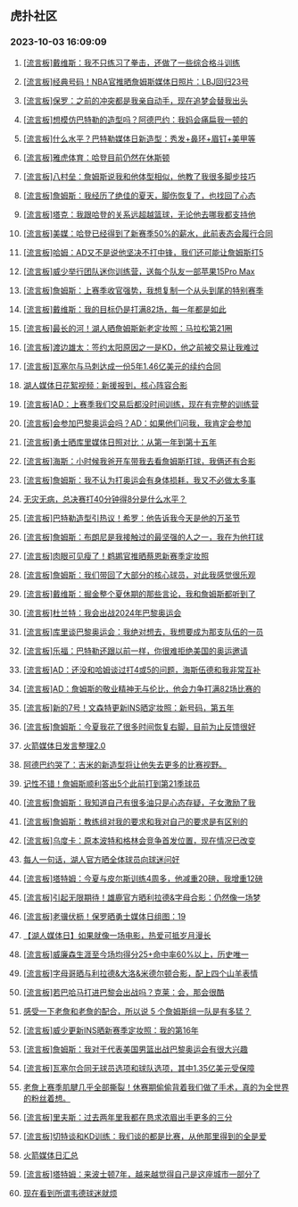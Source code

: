 ## 虎扑社区 
### 2023-10-03 16:09:09

1. [[流言板]戴维斯：我不只练习了拳击，还做了一些综合格斗训练](https://bbs.hupu.com/62317347.html)

2. [[流言板]经典号码！NBA官推晒詹姆斯媒体日照片：LBJ回归23号](https://bbs.hupu.com/62317022.html)

3. [[流言板]保罗：之前的冲突都是我亲自动手，现在追梦会替我出头](https://bbs.hupu.com/62316554.html)

4. [[流言板]想模仿巴特勒的造型吗？阿德巴约：我妈会痛扁我一顿的](https://bbs.hupu.com/62316351.html)

5. [[流言板]什么水平？巴特勒媒体日新造型：秀发+鼻环+眉钉+美甲等](https://bbs.hupu.com/62314526.html)

6. [[流言板]雅虎体育：哈登目前仍然在休斯顿](https://bbs.hupu.com/62315527.html)

7. [[流言板]八村垒：詹姆斯说我和他体型相似，他教了我很多脚步技巧](https://bbs.hupu.com/62318234.html)

8. [[流言板]詹姆斯：我经历了绝佳的夏天，脚伤恢复了，也找回了心态](https://bbs.hupu.com/62314861.html)

9. [[流言板]塔克：我跟哈登的关系远超越篮球，无论他去哪我都支持他](https://bbs.hupu.com/62315578.html)

10. [[流言板]美媒：哈登已经得到了新赛季50%的薪水，此前表态会履行合同](https://bbs.hupu.com/62317018.html)

11. [[流言板]哈姆：AD又不是说他坚决不打中锋，我们还可能让詹姆斯打5](https://bbs.hupu.com/62318660.html)

12. [[流言板]威少举行团队迷你训练营，送每个队友一部苹果15Pro Max](https://bbs.hupu.com/62314310.html)

13. [[流言板]詹姆斯：上赛季收官强势，我想复制一个从头到尾的特别赛季](https://bbs.hupu.com/62316357.html)

14. [[流言板]戴维斯：我的目标仍是打满82场，每一年都是如此](https://bbs.hupu.com/62314727.html)

15. [[流言板]最长的河！湖人晒詹姆斯新老定妆照：马拉松第21圈](https://bbs.hupu.com/62314088.html)

16. [[流言板]渡边雄太：签约太阳原因之一是KD，他之前被交易让我难过](https://bbs.hupu.com/62315899.html)

17. [[流言板]瓦塞尔与马刺达成一份5年1.46亿美元的续约合同](https://bbs.hupu.com/62313548.html)

18. [湖人媒体日花絮视频：新援报到，核心阵容合影](https://bbs.hupu.com/62313855.html)

19. [[流言板]AD：上赛季我们交易后都没时间训练，现在有完整的训练营](https://bbs.hupu.com/62317137.html)

20. [[流言板]会参加巴黎奥运会吗？AD：如果他们问我，我肯定会参加](https://bbs.hupu.com/62313758.html)

21. [[流言板]勇士晒库里媒体日照对比：从第一年到第十五年](https://bbs.hupu.com/62315773.html)

22. [[流言板]海斯：小时候我爸开车带我去看詹姆斯打球，我俩还有合影](https://bbs.hupu.com/62318114.html)

23. [[流言板]詹姆斯：我不认为打奥运会有身体损耗，我又不必做太多事](https://bbs.hupu.com/62313676.html)

24. [无灾无病，总决赛打40分钟得8分是什么水平？](https://bbs.hupu.com/62313719.html)

25. [[流言板]巴特勒造型引热议！希罗：他告诉我今天是他的万圣节](https://bbs.hupu.com/62313803.html)

26. [[流言板]詹姆斯：布朗尼是我接触过的最坚强的人之一，我在为他打球](https://bbs.hupu.com/62315592.html)

27. [[流言板]肉眼可见瘦了！鹈鹕官推晒蔡恩新赛季定妆照](https://bbs.hupu.com/62314045.html)

28. [[流言板]詹姆斯：我们带回了大部分的核心球员，对此我感觉很乐观](https://bbs.hupu.com/62316162.html)

29. [[流言板]戴维斯：掘金整个夏休期的那些言论，我和詹姆斯都听到了](https://bbs.hupu.com/62313556.html)

30. [[流言板]杜兰特：我会出战2024年巴黎奥运会](https://bbs.hupu.com/62313077.html)

31. [[流言板]库里谈巴黎奥运会：我绝对想去，我想要成为那支队伍的一员](https://bbs.hupu.com/62313475.html)

32. [[流言板]乐福：巴特勒还跟以前一样，你很难拒绝美国的奥运邀请](https://bbs.hupu.com/62316534.html)

33. [[流言板]AD：还没和哈姆谈过打4或5的问题，海斯伍德和我非常互补](https://bbs.hupu.com/62318553.html)

34. [[流言板]AD：詹姆斯的敬业精神无与伦比，他会力争打满82场比赛的](https://bbs.hupu.com/62315853.html)

35. [[流言板]新的7号！文森特更新INS晒定妆照：新号码，第五年](https://bbs.hupu.com/62315940.html)

36. [[流言板]詹姆斯：今夏我花了很多时间恢复右脚，目前为止反馈很好](https://bbs.hupu.com/62313664.html)

37. [火箭媒体日发言整理2.0](https://bbs.hupu.com/62314048.html)

38. [阿德巴约哭了：吉米的新造型将让他失去更多的比赛视野。](https://bbs.hupu.com/62313759.html)

39. [记性不错！詹姆斯顺利答出5个此前打到第21季球员](https://bbs.hupu.com/62313730.html)

40. [[流言板]詹姆斯：我知道自己有很多油只是心态存疑，子女激励了我](https://bbs.hupu.com/62315419.html)

41. [[流言板]詹姆斯：教练组对我的要求和我对自己的要求是有区别的](https://bbs.hupu.com/62318007.html)

42. [[流言板]乌度卡：原本波特和格林会竞争首发位置，现在情况已改变](https://bbs.hupu.com/62315152.html)

43. [每人一句话，湖人官方晒全体球员向球迷问好](https://bbs.hupu.com/62314430.html)

44. [[流言板]塔特姆：今夏与皮尔斯训练4周多，他减重20磅，我增重12磅](https://bbs.hupu.com/62314281.html)

45. [[流言板]引起无限期待！雄鹿官方晒利拉德&字母合影：仍然像一场梦](https://bbs.hupu.com/62314005.html)

46. [[流言板]老骥伏枥！保罗晒勇士媒体日组图：19](https://bbs.hupu.com/62318596.html)

47. [【湖人媒体日】如果就像一场电影，热爱可抵岁月漫长](https://bbs.hupu.com/62314913.html)

48. [[流言板]威廉森生涯至今场均得分25+命中率60%以上，历史唯一](https://bbs.hupu.com/62315512.html)

49. [[流言板]字母哥晒与利拉德&大洛&米德尔顿合影，配上四个山羊表情](https://bbs.hupu.com/62313959.html)

50. [[流言板]若巴哈马打进巴黎会出战吗？克莱：会，那会很酷](https://bbs.hupu.com/62313781.html)

51. [感受一下老詹和老詹的配合，所以说 5 个詹姆斯组一队是有多猛？](https://bbs.hupu.com/62317662.html)

52. [[流言板]威少更新INS晒新赛季定妆照：我的第16年](https://bbs.hupu.com/62313936.html)

53. [[流言板]詹姆斯：我对于代表美国男篮出战巴黎奥运会有很大兴趣](https://bbs.hupu.com/62313451.html)

54. [[流言板]瓦塞尔合同无球员选项和球队选项，其中1.35亿美元受保障](https://bbs.hupu.com/62314504.html)

55. [老詹上赛季肌腱几乎全部撕裂！休赛期偷偷背着我们做了手术，真的为全世界的粉丝着想。](https://bbs.hupu.com/62318555.html)

56. [[流言板]里夫斯：过去两年里我都在恳求浓眉出手更多的三分](https://bbs.hupu.com/62318839.html)

57. [[流言板]切特谈和KD训练：我们谈的都是比赛，从他那里得到的全是爱](https://bbs.hupu.com/62315303.html)

58. [火箭媒体日汇总](https://bbs.hupu.com/62312031.html)

59. [[流言板]塔特姆：来波士顿7年，越来越觉得自己是这座城市一部分了](https://bbs.hupu.com/62314404.html)

60. [现在看到所谓韦德球迷就烦](https://bbs.hupu.com/62318294.html)

